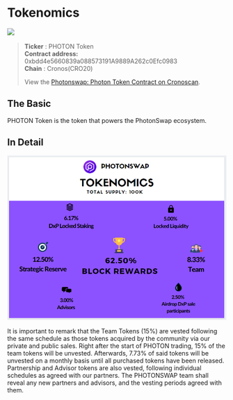 # Tokenomics
![](https://info.photonswap.finance/static/media/logo.c6e5c8b6.svg)

>**Ticker** : PHOTON Token\
>**Contract address:** 0xbdd4e5660839a088573191A9889A262c0Efc0983\
>**Chain** : Cronos(CRO20)
>
>View the [Photonswap: Photon Token Contract on Cronoscan](https://cronoscan.com/address/0xbdd4e5660839a088573191A9889A262c0Efc0983).

## The Basic
PHOTON Token is the token that powers the PhotonSwap ecosystem.

## In Detail

![](../.gitbook/assets/tokenomics.png)

It is important to remark that the Team Tokens (15%) are vested following the same schedule as those tokens acquired by the community via our private and public sales. Right after the start of PHOTON trading, 15% of the team tokens will be unvested. Afterwards, 7.73% of said tokens will be unvested on a monthly basis until all purchased tokens have been released.
Partnership and Advisor tokens are also vested, following individual schedules as agreed with our partners. The PHOTONSWAP team shall reveal any new partners and advisors, and the vesting periods agreed with them.
